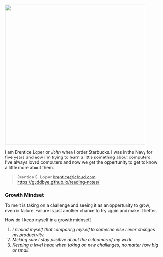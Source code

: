 <p align="center>## brentice e. loper</p>

<p align="center">
  <img width="460" height="460" src="https://avatars.githubusercontent.com/u/54426613?v=4">
</p>


I am Brentice Loper or *John* when I order Starbucks. I was in the Navy for five years and now i'm trying to learn a little something about computers. I've always loved computers and now we get the oppertunity to get to know a little more about them. 

> Brentice E. Loper 
> brentice@icloud.com 
> https://guddbye.github.io/reading-notes/

### Growth Mindset

To me it is taking on a challenge and seeing it as an oppertunity to grow; even in failure.
Failure is just another chance to try again and make it better.

How do I keep myself in a growth midnset?
1. *I remind myself that comparing myself to someone else never changes my productivity.*
2. *Making sure I stay positive about the outcomes of my work.*
3. *Keeping a level head when taking on new challenges, no matter how big or small.*

